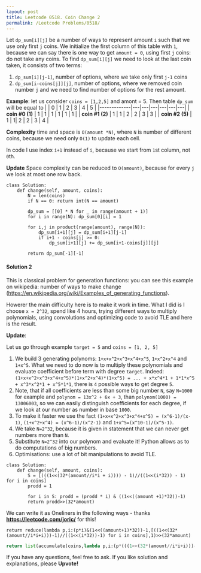```yaml
---
layout: post
title: Leetcode 0518. Coin Change 2
permalink: /Leetcode Problems/0518/
---
```


Let `dp_sum[i][j]` be a number of ways to represent amount `i` such that we use only first `j` coins. We initialize the first column of this table with `1`, because we can say there is one way to get `amount = 0`, using first `j` coins: do not take any coins.
To find `dp_sum[i][j]` we need to look at the last coin taken, it consists of two terms:
1. `dp_sum[i][j-1]`, number of options, where we take only first `j-1` coins
2. `dp_sum[i-coins[j]][j]`, number of options, where we removed coin number `j` and we need to find number of options for the rest amount.

**Example**: let us consider `coins = [1,2,5]` and amont = 5. Then table `dp_sum` will be equal to
|             | 0 | 1 | 2 | 3 | 4 | 5 |
|-------------|---|---|---|---|---|---|
| **coin #0 (1)** | 1 | 1 | 1 | 1 | 1 | 1 |
| **coin #1 (2)** | 1 | 1 | 2 | 2 | 3 | 3 |
| **coin #2 (5)** | 1 | 1| 2 | 2 | 3 | 4 |

**Complexity** time and space is `O(amount *N)`, where `N` is number of different coins, because we need only `O(1)` to update each cell.

In code I use index `i+1` instead of `i`, because we start from `1`st column, not `0`th.

**Update** Space complexity can be reduced to `O(amount)`, because for every `j` we look at most one row back.

```
class Solution:
    def change(self, amount, coins):
        N = len(coins)
        if N == 0: return int(N == amount)
        
        dp_sum = [[0] * N for _ in range(amount + 1)]
        for i in range(N): dp_sum[0][i] = 1
        
        for i,j in product(range(amount), range(N)):
            dp_sum[i+1][j] = dp_sum[i+1][j-1]
            if i+1 - coins[j] >= 0:
                dp_sum[i+1][j] += dp_sum[i+1-coins[j]][j]           
                    
        return dp_sum[-1][-1]
```

#### Solution 2

This is classical problem for generation functions: you can see this example on wikipedia: number of ways to make change (https://en.wikipedia.org/wiki/Examples_of_generating_functions).

Howerer the main difficulty here is to make it work in time. What I did is I choose `x = 2^32`, spend like 4 hours, trying different ways to multiply polynomials, using convolutions and optimizing code to avoid TLE and here is the result.

**Update**: 

Let us go through example `target = 5` and `coins = [1, 2, 5]`
1. We build 3 generating polynoms: `1+x+x^2+x^3+x^4+x^5`, `1+x^2+x^4` and `1+x^5`. What we need to do now is to multiply these polynomials and evaluate coefficient before term with degree `target`. Indeed:
`(1+x+x^2+x^3+x^4+x^5)*(1+x^2+x^4)*(1+x^5) = ... + x*x^4*1 + 1*1*x^5 + x^3*x^2*1 + x^5*1*1`, there is `4` possible ways to get degree `5`. 
2. Note, that if all coefficients are less than some big number `N`, say `N=1000` for example and `polynom = 13x^2 + 6x + 3`, than `polynom(1000) = 13006003`, so we can easily distinguish coefficients for each degree, if we look at our number as number in base `1000`. 
3. To make it faster we use the fact `(1+x+x^2+x^3+x^4+x^5) = (x^6-1)/(x-1)`, `(1+x^2+x^4) = (x^6-1)/(x^2-1)` and `1+x^5=(x^10-1)/(x^5-1)`.
4. We take `N=2^32`, because it is given in statement that we can never get numbers more than `N`.
5. Substitute `N=2^32` into our polynom and evaluate it! Python allows as to do computations of big numbers.
6. Optimisations: use a lot of bit manipulations to avoid TLE.


```
class Solution:
    def change(self, amount, coins):
        S = [(((1<<(32*(amount//i*i + i)))) - 1)//((1<<(i*32)) - 1) for i in coins]
        prodd = 1
        
        for i in S: prodd = (prodd * i) & ((1<<((amount +1)*32))-1)
        return prodd>>(32*amount)
```

We can write it as Oneliners in the following ways - thanks **https://leetcode.com/joric/** for this!

```
return reduce(lambda p,i:(p*i)&(1<<((amount+1)*32))-1,[((1<<(32*(amount//i*i+i)))-1)//((1<<(i*32))-1) for i in coins],1)>>(32*amount)
```

```python
return list(accumulate(coins,lambda p,i:(p*(((1<<(32*(amount//i*i+i)))-1)//((1<<(i*32))-1)))&((1<<((amount+1)*32))-1),initial=1))[-1]>>(32*amount)
```

If you have any questions, feel free to ask. If you like solution and explanations, please **Upvote!**